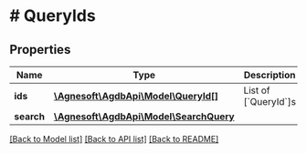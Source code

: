 # # QueryIds

## Properties

Name | Type | Description | Notes
------------ | ------------- | ------------- | -------------
**ids** | [**\Agnesoft\\AgdbApi\Model\QueryId[]**](QueryId.md) | List of [&#x60;QueryId&#x60;]s |
**search** | [**\Agnesoft\\AgdbApi\Model\SearchQuery**](SearchQuery.md) |  |

[[Back to Model list]](../../README.md#models) [[Back to API list]](../../README.md#endpoints) [[Back to README]](../../README.md)
